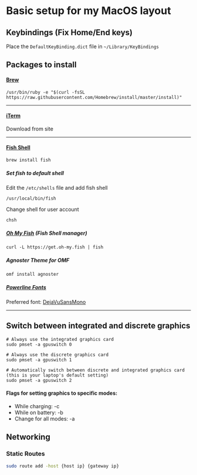 # Basic setup for my MacOS layout

## Keybindings (Fix Home/End keys)

Place the `DefaultKeyBinding.dict` file in `~/Library/KeyBindings`

## Packages to install

#### [Brew](https://brew.sh)

```
/usr/bin/ruby -e "$(curl -fsSL https://raw.githubusercontent.com/Homebrew/install/master/install)"
```

---

#### [iTerm](https://iterm2.com/)

Download from site

---

#### [Fish Shell](https://fishshell.com/)

```
brew install fish
```

##### Set fish to default shell

Edit the `/etc/shells` file and add fish shell

```
/usr/local/bin/fish
```

Change shell for user account

```
chsh
```

##### [Oh My Fish](https://github.com/oh-my-fish/oh-my-fish) (Fish Shell manager)

```
curl -L https://get.oh-my.fish | fish
```

##### Agnoster Theme for OMF

```
omf install agnoster
```

##### [Powerline Fonts](https://github.com/powerline/fonts)

Preferred font: [DejaVuSansMono](https://github.com/powerline/fonts/blob/master/DejaVuSansMono/DejaVu%20Sans%20Mono%20for%20Powerline.ttf)

---

## Switch between integrated and discrete graphics

```
# Always use the integrated graphics card
sudo pmset -a gpuswitch 0

# Always use the discrete graphics card
sudo pmset -a gpuswitch 1

# Automatically switch between discrete and integrated graphics card (this is your laptop's default setting)
sudo pmset -a gpuswitch 2
```

#### Flags for setting graphics to specific modes:
- While charging: -c
- While on battery: -b
- Change for all modes: -a

## Networking

### Static Routes

```sh
sudo route add -host {host ip} {gateway ip}
```